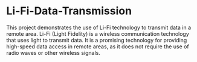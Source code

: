 # Li-Fi-Data-Transmission
This project demonstrates the use of Li-Fi technology to transmit data in a remote area. Li-Fi (Light Fidelity) is a wireless communication technology that uses light to transmit data. It is a promising technology for providing high-speed data access in remote areas, as it does not require the use of radio waves or other wireless signals.
